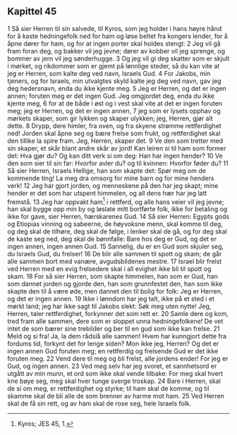 ## Kapittel 45

1 Så sier Herren til sin salvede, til Kyros, som jeg holder i hans høyre hånd for å kaste hedningefolk ned for ham og løse beltet fra kongers lender, for å åpne dører for ham, og for at ingen porter skal holdes stengt:
2 Jeg vil gå fram foran deg, og bakker vil jeg jevne; dører av kobber vil jeg sprenge, og bommer av jern vil jeg sønderhugge.
3 Og jeg vil gi deg skatter som er skjult i mørket, og rikdommer som er gjemt på lønnlige steder, så du kan vite at jeg er Herren, som kalte deg ved navn, Israels Gud.
4 For Jakobs, min tjeners, og for Israels, min utvalgtes skyld kalte jeg deg ved navn, gav jeg deg hedersnavn, enda du ikke kjente meg.
5 Jeg er Herren, og det er ingen annen; foruten meg er det ingen Gud. Jeg omgjordet deg, enda du ikke kjente meg,
6 for at de både i øst og i vest skal vite at det er ingen foruten meg; jeg er Herren, og det er ingen annen,
7 jeg som er lysets opphav og mørkets skaper, som gir lykken og skaper ulykken; jeg, Herren, gjør alt dette.
8 Drypp, dere himler, fra oven, og fra skyene strømme rettferdighet ned! Jorden skal åpne seg og bære frelse som frukt, og rettferdighet skal den tillike la spire fram. Jeg, Herren, skaper det.
9 Ve den som tretter med sin skaper, et skår blant andre skår av jord! Kan leiren si til ham som former det: Hva gjør du? Og kan ditt verk si om deg: Han har ingen hender?
10 Ve den som sier til sin far: Hvorfor avler du? og til kvinnen: Hvorfor føder du?
11 Så sier Herren, Israels Hellige, han som skapte det: Spør meg om de kommende ting! La meg dra omsorg for mine barn og for mine henders verk!
12 Jeg har gjort jorden, og menneskene på den har jeg skapt; mine hender er det som har utspent himmelen, og all dens hær har jeg latt fremstå.
13 Jeg har oppvakt ham[^1] i rettferd, og alle hans veier vil jeg jevne; han skal bygge opp min by og løslate mitt bortførte folk, ikke for betaling og ikke for gave, sier Herren, hærskarenes Gud.
14 Så sier Herren: Egypts gods og Etiopias vinning og sabeerne, de høyvoksne menn, skal komme til deg, og deg skal de tilhøre, deg skal de følge, i lenker skal de gå, og for deg skal de kaste seg ned, deg skal de bønnfalle: Bare hos deg er Gud, og det er ingen annen, ingen annen Gud.
15 Sannelig, du er en Gud som skjuler seg, du Israels Gud, du frelser!
16 De blir alle sammen til spott og skam; de går alle sammen bort med vanære, avgudsbildenes mestre.
17 Israel blir frelst ved Herren med en evig frelsedere skal i all evighet ikke bli til spott og skam.
18 For så sier Herren, som skapte himmelen, han som er Gud, han som dannet jorden og gjorde den, han som grunnfestet den, han som ikke skapte den til å være øde, men dannet den til bolig for folk: Jeg er Herren, og det er ingen annen.
19 Ikke i lønndom har jeg talt, ikke på et sted i et mørkt land; jeg har ikke sagt til Jakobs slekt: Søk meg uten nytte! Jeg, Herren, taler rettferdighet, forkynner det som rett er.
20 Samle dere og kom, tred fram alle sammen, dere som er sloppet unna hedningefolkene! De vet intet de som bærer sine trebilder og ber til en gud som ikke kan frelse.
21 Meld og si fra! Ja, la dem rådslå alle sammen! Hvem har kunngjort dette fra fordums tid, forkynt det for lenge siden? Mon ikke jeg, Herren? Og det er ingen annen Gud foruten meg; en rettferdig og frelsende Gud er det ikke foruten meg.
22 Vend dere til meg og bli frelst, alle jordens ender! For jeg er Gud, og ingen annen.
23 Ved meg selv har jeg svoret, et sannhetsord er utgått av min munn, et ord som ikke skal vende tilbake: For meg skal hvert kne bøye seg, meg skal hver tunge sverge troskap.
24 Bare i Herren, skal de si om meg, er rettferdighet og styrke; til ham skal de komme, og til skamme skal de bli alle de som brenner av harme mot ham.
25 Ved Herren skal de få sin rett, og av ham skal de rose seg, hele Israels folk.

[^1]:  Kyros; JES 45, 1.
